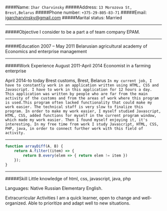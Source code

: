 ####Name: `Ihar Charvinsky`
#####Address:	 `13 Morozova St, Brest,Belarus`
#####Phone number:	`+375-29-805-83-71`
#####Email:	igarcharvinsky@gmail.com
#####Marital status: Married
_____
#####Objective
I consider to be a part a of team company EPAM.

___
#####Education
2007 – May 2011
Belarusian agricultural academy of Economics and enterprise management
___
#####Work Experience
August 2011-April 2014
Economist in a farming enterprise


April 2014-to today
Brest customs, Brest, Belarus
`In my current job, I have to constantly work in an application written using HTML, CSS and Javascript. I have to work in this application for 12 hours a day. This application was written by people who are far from the main activity of the customs and from the areas of work where this program is used.This program often lacked functionality that could make my work easier. The technical staff is very slow to finalize this program. In order to make my work easier, I myself studied Javascript, HTML, CSS, added functions for myself in the current program window, which made my work easier. Then I found myself enjoying it, it's interesting. In my free time from work I study Javascript, HTML, CSS, PHP, java, in order to connect further work with this field of activity.`

___

```javascript
function arrayDiff(A, B) {
    return A.filter((item) => {
        return B.every(elem => { return elem != item })
    });
}
```
___
#####Skill
 Little knowledge of html, css, javascript, java, php

Languages:
Native Russian
Elementary English.

Extracurricular Activities
I am а quick learner, open to change and well-organized. Able to prioritize and adapt well to new situations.